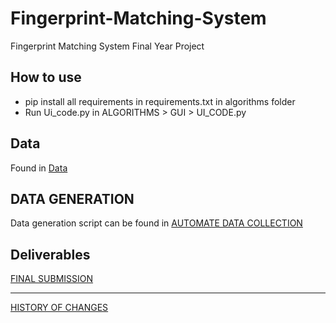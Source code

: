 # Fingerprint-Matching-System
 Fingerprint Matching System Final Year Project 

## How to use
- pip install all requirements in requirements.txt in algorithms folder
- Run Ui_code.py in ALGORITHMS > GUI > UI_CODE.py

## Data
Found in [Data](https://github.com/Mini-Sylar/Fingerprint-Matching-System/tree/main/Algorithms/Data)

## DATA GENERATION
Data generation script can be found in [AUTOMATE DATA COLLECTION](https://github.com/Mini-Sylar/Fingerprint-Matching-System/blob/main/Algorithms/GUI/CollectData.py)
## Deliverables
[FINAL SUBMISSION](https://github.com/Mini-Sylar/Fingerprint-Matching-System/tree/main/Deliverables/FinalSubmission)

<hr/>

[HISTORY OF CHANGES](https://github.com/Mini-Sylar/Fingerprint-Matching-System/tree/main/Deliverables)
